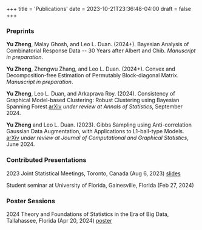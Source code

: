 +++
title = 'Publications'
date = 2023-10-21T23:36:48-04:00
draft = false
+++

### Preprints
**Yu Zheng**, Malay Ghosh, and Leo L. Duan. (2024+). Bayesian Analysis of Combinatorial Response Data -- 30 Years after Albert and Chib. *Manuscript in preparation*.

**Yu Zheng**, Zhengwu Zhang, and Leo L. Duan. (2024+). Convex and Decomposition-free Estimation of Permutably Block-diagonal Matrix. *Manuscript in preparation*.

**Yu Zheng**, Leo L. Duan, and Arkaprava Roy. (2024). Consistency of Graphical Model-based Clustering: Robust Clustering using Bayesian Spanning Forest [arXiv](https://arxiv.org/abs/2409.19129) *under review at Annals of Statistics*, September 2024.

**Yu Zheng** and Leo L. Duan. (2023). Gibbs Sampling using Anti-correlation Gaussian Data Augmentation, with Applications to L1-ball-type Models. [arXiv](https://arxiv.org/abs/2309.09371) *under review at Journal of Computational and Graphical Statistics*, June 2024.

### Contributed Presentations
2023 Joint Statistical Meetings, Toronto, Canada (Aug 6, 2023) [slides](Talks/Blocked_Gibbs_Sampler_for_l1_Ball_Prior_Slide.pdf)

Student seminar at University of Florida, Gainesville, Florida (Feb 27, 2024)

### Poster Sessions
2024 Theory and Foundations of Statistics in the Era of Big Data, Tallahassee, Florida (Apr 20, 2024) [poster](Talks/Poster_Anti_correlation_Gaussian.pdf)